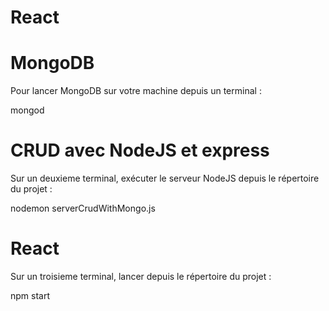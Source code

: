 # React

# MongoDB

Pour lancer MongoDB sur votre machine depuis un terminal :

mongod

# CRUD avec NodeJS et express

Sur un deuxieme terminal, exécuter le serveur NodeJS depuis le répertoire du projet :

nodemon serverCrudWithMongo.js 

# React

Sur un troisieme terminal, lancer depuis le répertoire du projet :

npm start
